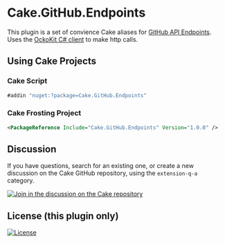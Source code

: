 # Cake.GitHub.Endpoints
This plugin is a set of convience Cake aliases for [GitHub API Endpoints](https://docs.github.com/en/rest). Uses the [OckoKit C# client](https://github.com/octokit/octokit.net) to make http calls.

## Using Cake Projects

### Cake Script
```csharp
#addin "nuget:?package=Cake.GitHub.Endpoints"
```
### Cake Frosting Project
```xml
<PackageReference Include="Cake.GitHub.Endpoints" Version="1.0.0" />
```

## Discussion

If you have questions, search for an existing one, or create a new discussion on the Cake GitHub repository, using the `extension-q-a` category.

[![Join in the discussion on the Cake repository](https://img.shields.io/badge/GitHub-Discussions-green?logo=github)](https://github.com/cake-build/cake/discussions)

## License (this plugin only)

[![License](http://img.shields.io/:license-mit-blue.svg)](http://cake-contrib.mit-license.org)
